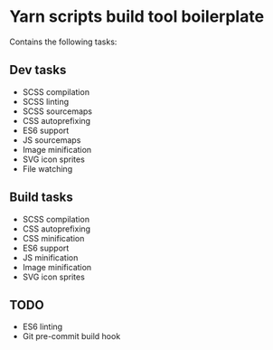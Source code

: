 # Yarn scripts build tool boilerplate

Contains the following tasks:

## Dev tasks

* SCSS compilation
* SCSS linting
* SCSS sourcemaps
* CSS autoprefixing
* ES6 support
* JS sourcemaps
* Image minification
* SVG icon sprites
* File watching

## Build tasks

* SCSS compilation
* CSS autoprefixing
* CSS minification
* ES6 support
* JS minification
* Image minification
* SVG icon sprites

## TODO

* ES6 linting
* Git pre-commit build hook
